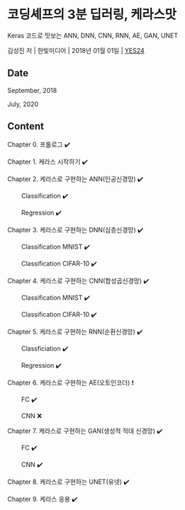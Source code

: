 # 코딩셰프의 3분 딥러링, 케라스맛

Keras 코드로 맛보는 ANN, DNN, CNN, RNN, AE, GAN, UNET

김성진 저 | 한빛미디어 | 2018년 01월 01일 | [YES24](http://www.yes24.com/Product/Goods/57617933)

## Date

September, 2018

July, 2020

## Content

Chapter 0. 프롤로그 :heavy_check_mark:

Chapter 1. 케라스 시작하기 :heavy_check_mark:

Chapter 2. 케라스로 구현하는 ANN(인공신경망) :heavy_check_mark:

&nbsp; &nbsp; &nbsp; &nbsp; Classification :heavy_check_mark:

&nbsp; &nbsp; &nbsp; &nbsp; Regression :heavy_check_mark:

Chapter 3. 케라스로 구현하는 DNN(심층신경망) :heavy_check_mark:

&nbsp; &nbsp; &nbsp; &nbsp; Classification MNIST :heavy_check_mark:

&nbsp; &nbsp; &nbsp; &nbsp; Classification CIFAR-10 :heavy_check_mark:

Chapter 4. 케라스로 구현하는 CNN(합성곱신경망) :heavy_check_mark:

&nbsp; &nbsp; &nbsp; &nbsp; Classification MNIST :heavy_check_mark:

&nbsp; &nbsp; &nbsp; &nbsp; Classification CIFAR-10 :heavy_check_mark:

Chapter 5. 케라스로 구현하는 RNN(순환신경망) :heavy_check_mark:

&nbsp; &nbsp; &nbsp; &nbsp; Classficiation :heavy_check_mark:

&nbsp; &nbsp; &nbsp; &nbsp; Regression :heavy_check_mark:

Chapter 6. 케라스로 구현하는 AE(오토인코더) :heavy_exclamation_mark:

&nbsp; &nbsp; &nbsp; &nbsp; FC :heavy_check_mark:

&nbsp; &nbsp; &nbsp; &nbsp; CNN :x:

Chapter 7. 케라스로 구현하는 GAN(생성적 적대 신경망) :heavy_check_mark:

&nbsp; &nbsp; &nbsp; &nbsp; FC :heavy_check_mark:

&nbsp; &nbsp; &nbsp; &nbsp; CNN :heavy_check_mark:

Chapter 8. 케라스로 구현하는 UNET(유넷) :heavy_check_mark:

Chapter 9. 케라스 응용 :heavy_check_mark:
